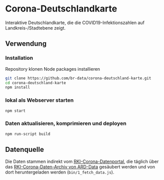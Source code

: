 # Corona-Deutschlandkarte

Interaktive Deutschlandkarte, die die COVID19-Infektionszahlen auf Landkreis-/Stadtebene zeigt.

## Verwendung

### Installation

Repository klonen Node packages installieren  

```bash
git clone https://github.com/br-data/corona-deutschland-karte.git
cd corona-deutschland-karte
npm install
```

### lokal als Webserver starten

```bash
npm start
```

### Daten aktualisieren, komprimieren und deployen

```bash
npm run-script build
```

## Datenquelle

Die Daten stammen indirekt vom [RKI-Corona-Datenportal](https://npgeo-corona-npgeo-de.hub.arcgis.com/datasets/dd4580c810204019a7b8eb3e0b329dd6_0), die täglich über das [RKI-Corona-Daten-Archiv von ARD-Data](https://github.com/ard-data/2020-rki-archive) gesäubert werden und von dort heruntergeladen werden (`bin/1_fetch_data.js`).
